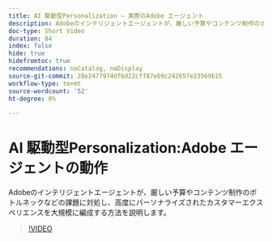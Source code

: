 ```yaml
---
title: AI 駆動型Personalization – 実際のAdobe エージェント
description: Adobeのインテリジェントエージェントが、厳しい予算やコンテンツ制作のボトルネックなどの課題に対処し、高度にパーソナライズされたカスタマーエクスペリエンスを大規模に編成する方法を説明します。
doc-type: Short Video
duration: 84
index: false
hide: true
hidefromtoc: true
recommendations: noCatalog, noDisplay
source-git-commit: 28e2477974df6d22cff87eb9c242657e23569b15
workflow-type: tm+mt
source-wordcount: '52'
ht-degree: 0%

---
```



# AI 駆動型Personalization:Adobe エージェントの動作

Adobeのインテリジェントエージェントが、厳しい予算やコンテンツ制作のボトルネックなどの課題に対処し、高度にパーソナライズされたカスタマーエクスペリエンスを大規模に編成する方法を説明します。

<!-- 72_S653_3442539_83_aidriven-personalization-adobe-agents-in-action -->
>[!VIDEO](https://video.tv.adobe.com/v/3458198/?learn=on&enablevpops=true)

